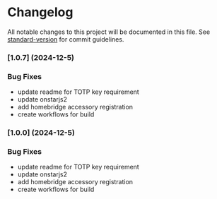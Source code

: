 # Changelog

All notable changes to this project will be documented in this file. See [standard-version](https://github.com/conventional-changelog/standard-version) for commit guidelines.
### [1.0.7] (2024-12-5)


### Bug Fixes
* update readme for TOTP key requirement
* update onstarjs2
* add homebridge accessory registration
* create workflows for build
### [1.0.0] (2024-12-5)


### Bug Fixes
* update readme for TOTP key requirement
* update onstarjs2
* add homebridge accessory registration
* create workflows for build
